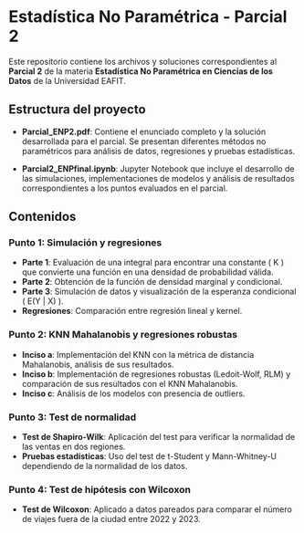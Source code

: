 # Estadística No Paramétrica - Parcial 2

Este repositorio contiene los archivos y soluciones correspondientes al **Parcial 2** de la materia **Estadística No Paramétrica en Ciencias de los Datos** de la Universidad EAFIT.

## Estructura del proyecto

- **Parcial_ENP2.pdf**: Contiene el enunciado completo y la solución desarrollada para el parcial. Se presentan diferentes métodos no paramétricos para análisis de datos, regresiones y pruebas estadísticas.
  
- **Parcial2_ENPfinal.ipynb**: Jupyter Notebook que incluye el desarrollo de las simulaciones, implementaciones de modelos y análisis de resultados correspondientes a los puntos evaluados en el parcial.

## Contenidos

### Punto 1: Simulación y regresiones
- **Parte 1**: Evaluación de una integral para encontrar una constante \( K \) que convierte una función en una densidad de probabilidad válida.
- **Parte 2**: Obtención de la función de densidad marginal y condicional.
- **Parte 3**: Simulación de datos y visualización de la esperanza condicional \( E(Y | X) \).
- **Regresiones**: Comparación entre regresión lineal y kernel.

### Punto 2: KNN Mahalanobis y regresiones robustas
- **Inciso a**: Implementación del KNN con la métrica de distancia Mahalanobis, análisis de sus resultados.
- **Inciso b**: Implementación de regresiones robustas (Ledoit-Wolf, RLM) y comparación de sus resultados con el KNN Mahalanobis.
- **Inciso c**: Análisis de los modelos con presencia de outliers.

### Punto 3: Test de normalidad
- **Test de Shapiro-Wilk**: Aplicación del test para verificar la normalidad de las ventas en dos regiones.
- **Pruebas estadísticas**: Uso del test de t-Student y Mann-Whitney-U dependiendo de la normalidad de los datos.

### Punto 4: Test de hipótesis con Wilcoxon
- **Test de Wilcoxon**: Aplicado a datos pareados para comparar el número de viajes fuera de la ciudad entre 2022 y 2023.
